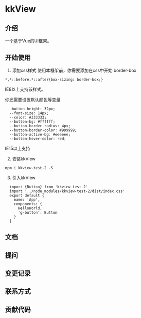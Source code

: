 # kkView
## 介绍
一个基于Vue的UI框架。

## 开始使用
  1. 添加css样式 使用本框架前，你需要添加在css中开始 border-box
  
  ```
  *,*::before,*::after{box-sizing: border-box;}
  ```
  IE8以上支持该样式。

  你还需要设置默认颜色等变量
  
  ```
   --button-height: 32px;
    --font-size: 14px;
    --color: #333333;
    --button-bg: #ffffff;
    --button-border-radius: 4px;
    --button-border-color: #999999;
    --button-active-bg: #eeeeee;
    --button-hover-color: red;
  ```
  IE15以上支持

  2. 安装kkView

  ```
  npm i kkview-test-2 -S
  ```

  3. 引入kkView

  ```
    import {Button} from 'kkview-test-2'
    import '../node_modules/kkview-test-2/dist/index.css'
    export default {
      name: 'App',
      components: {
        HelloWorld,
        'g-button': Button
      }
    }
  ```
## 文档

## 提问
## 变更记录
## 联系方式

## 贡献代码